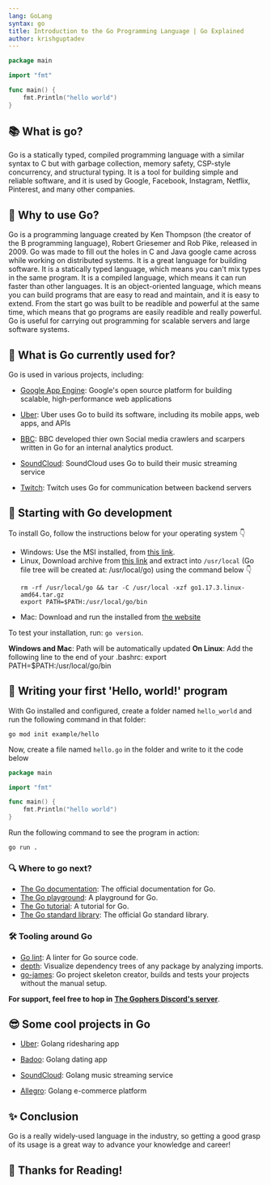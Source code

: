 ```yaml
---
lang: GoLang
syntax: go
title: Introduction to the Go Programming Language | Go Explained
author: krishguptadev
---
```


```go
package main

import "fmt"

func main() {
    fmt.Println("hello world")
}
```

## 📚 What is go?

Go is a statically typed, compiled programming language with a similar syntax to C but with garbage collection, memory safety, CSP-style concurrency, and structural typing. It is a tool for building simple and reliable software, and it is used by Google, Facebook, Instagram, Netflix, Pinterest, and many other companies. 

## 🤔 Why to use Go?

Go is a programming language created by Ken Thompson (the creator of the B programming language), Robert Griesemer and Rob Pike, released in 2009. Go was made to fill out the holes in C and Java google came across while working on distributed systems. It is a great language for building software. It is a statically typed language, which means you can't mix types in the same program. It is a compiled language, which means it can run faster than other languages. It is an object-oriented language, which means you can build programs that are easy to read and maintain, and it is easy to extend. From the start go was built to be readible and powerful at the same time, which means that go programs are easily readible and really powerful. Go is useful for carrying out programming for scalable servers and large software systems.

## 🧐 What is Go currently used for?

Go is used in various projects, including:

- [Google App Engine](https://cloud.google.com/appengine/docs/go/): Google's open source platform for building scalable, high-performance web applications  

- [Uber](https://www.uber.com/): Uber uses Go to build its software, including its mobile apps, web apps, and APIs

- [BBC](https://www.bbc.co.uk/): BBC developed thier own Social media crawlers and scarpers written in Go for an internal analytics product.

- [SoundCloud](https://soundcloud.com/): SoundCloud uses Go to build their music streaming service

- [Twitch](https://www.twitch.tv/): Twitch uses Go for communication between backend servers

## 🏁 Starting with Go development

To install Go, follow the instructions below for your operating system 👇

- Windows: Use the MSI installed, from [this link](https://golang.org/doc/install). 
- Linux, Download archive from [this link](https://golang.org/doc/install) and extract into `/usr/local` (Go file tree will be created at: /usr/local/go) using the command below 👇 
  ```shell
  rm -rf /usr/local/go && tar -C /usr/local -xzf go1.17.3.linux-amd64.tar.gz
  export PATH=$PATH:/usr/local/go/bin
  ```
- Mac: Download and run the installed from [the website](https://golang.org/doc/install)

To test your installation, run: `go version`.

**Windows and Mac**: Path will be automatically updated
**On Linux**: Add the following line to the end of your .bashrc: export PATH=$PATH:/usr/local/go/bin

## 👋 Writing your first 'Hello, world!' program

With Go installed and configured, create a folder named `hello_world` and run the following command in that folder:

```shell
go mod init example/hello
```

Now, create a file named `hello.go` in the folder and write to it the code below

```go
package main

import "fmt"

func main() {
    fmt.Println("hello world")
}
```

Run the following command to see the program in action:

```shell
go run .
```

### 🔍 Where to go next?

- [The Go documentation](https://golang.org/doc/): The official documentation for Go.
- [The Go playground](https://play.golang.org/): A playground for Go.
- [The Go tutorial](https://tour.golang.org/): A tutorial for Go.
- [The Go standard library](https://golang.org/doc/): The official Go standard library.

### 🛠️ Tooling around Go

- [Go lint](https://golang.org/cmd/golint): A linter for Go source code.
- [depth](https://github.com/KyleBanks/depth): Visualize dependency trees of any package by analyzing imports.
- [go-james](https://github.com/pieterclaerhout/go-james): Go project skeleton creator, builds and tests your projects without the manual setup.

**For support, feel free to hop in** [**The Gophers Discord's server**](https://discord.com/invite/golang).

## 😎 Some cool projects in Go

- [Uber](https://www.uber.com/): Golang ridesharing app

- [Badoo](https://badoo.com/): Golang dating app

- [SoundCloud](https://soundcloud.com/): Golang music streaming service

- [Allegro](https://allegro.pl/): Golang e-commerce platform

## ✨ Conclusion

Go is a really widely-used language in the industry, so getting a good grasp of its usage is a great way to advance your knowledge and career!

## 🤗 Thanks for Reading!
